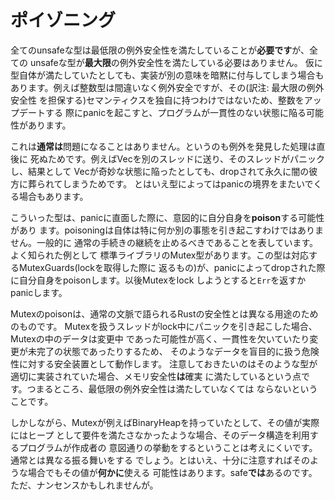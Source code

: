 <!--
# Poisoning
-->

# ポイゾニング

<!--
Although all unsafe code *must* ensure it has minimal exception safety, not all
types ensure *maximal* exception safety. Even if the type does, your code may
ascribe additional meaning to it. For instance, an integer is certainly
exception-safe, but has no semantics on its own. It's possible that code that
panics could fail to correctly update the integer, producing an inconsistent
program state.
-->
全てのunsafeな型は最低限の例外安全性を満たしていることが**必要です**が、全ての
unsafeな型が**最大限**の例外安全性を満たしている必要はありません。
仮に型自体が満たしていたとしても、実装が別の意味を暗黙に付与してしまう場合も
あります。例えば整数型は間違いなく例外安全ですが、その(訳注: 最大限の例外安全性
を担保する)セマンティクスを独自に持つわけではないため、整数をアップデートする
際にpanicを起こすと、プログラムが一貫性のない状態に陥る可能性があります。

<!--
This is *usually* fine, because anything that witnesses an exception is about
to get destroyed. For instance, if you send a Vec to another thread and that
thread panics, it doesn't matter if the Vec is in a weird state. It will be
dropped and go away forever. However some types are especially good at smuggling
values across the panic boundary.
-->
これは**通常は**問題になることはありません。というのも例外を発見した処理は直後に
死ぬためです。例えばVecを別のスレッドに送り、そのスレッドがパニックし、結果として
Vecが奇妙な状態に陥ったとしても、dropされて永久に闇の彼方に葬られてしまうためです。
とはいえ型によってはpanicの境界をまたいでくる場合もあります。

<!--
These types may choose to explicitly *poison* themselves if they witness a panic.
Poisoning doesn't entail anything in particular. Generally it just means
preventing normal usage from proceeding. The most notable example of this is the
standard library's Mutex type. A Mutex will poison itself if one of its
MutexGuards (the thing it returns when a lock is obtained) is dropped during a
panic. Any future attempts to lock the Mutex will return an `Err` or panic.
-->
こういった型は、panicに直面した際に、意図的に自分自身を**poison**する可能性があり
ます。poisoningは自体は特に何か別の事態を引き起こすわけではありません。一般的に
通常の手続きの継続を止めるべきであることを表しています。よく知られた例として
標準ライブラリのMutex型があります。この型は対応するMutexGuards(lockを取得した際に
返るもの)が、panicによってdropされた際に自分自身をpoisonします。以後Mutexをlock
しようとすると`Err`を返すかpanicします。

<!--
Mutex poisons not for true safety in the sense that Rust normally cares about. It
poisons as a safety-guard against blindly using the data that comes out of a Mutex
that has witnessed a panic while locked. The data in such a Mutex was likely in the
middle of being modified, and as such may be in an inconsistent or incomplete state.
It is important to note that one cannot violate memory safety with such a type
if it is correctly written. After all, it must be minimally exception-safe!
-->
Mutexのpoisonは、通常の文脈で語られるRustの安全性とは異なる用途のためのものです。
Mutexを扱うスレッドがlock中にパニックを引き起こした場合、Mutexの中のデータは変更中
であった可能性が高く、一貫性を欠いていたり変更が未完了の状態であったりするため、
そのようなデータを盲目的に扱う危険性に対する安全装置として動作します。
注意しておきたいのはそのような型が適切に実装されていた場合、メモリ安全性**は**確実
に満たしているという点です。つまるところ、最低限の例外安全性は満たしていなくては
ならないということです。

<!--
However if the Mutex contained, say, a BinaryHeap that does not actually have the
heap property, it's unlikely that any code that uses it will do
what the author intended. As such, the program should not proceed normally.
Still, if you're double-plus-sure that you can do *something* with the value,
the Mutex exposes a method to get the lock anyway. It *is* safe, after all.
Just maybe nonsense.
-->
しかしながら、Mutexが例えばBinaryHeapを持っていたとして、その値が実際にはヒープ
として要件を満たさなかったような場合、そのデータ構造を利用するプログラムが作成者の
意図通りの挙動をするということは考えにくいです。通常とは異なる振る舞いをする
でしょう。とはいえ、十分に注意すればそのような場合でもその値が**何かに**使える
可能性はあります。safe**では**あるのです。ただ、ナンセンスかもしれませんが。
